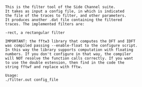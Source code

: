     This is the filter tool of the Side Channel suite.
    It takes as input a config file, in which is indicated
    the file of the traces to filter, and other parameters.
    It produces another .dat file containing the filtered
    traces. The implemented filters are:
    
    -rect, a rectangular filter
    
    IMPORTANT: the fftw3 library that computes the DFT and IDFT
    was compiled passing --enable-float to the configure script.
    In this way the library supports computation with floating
    numbers. If you don't configure in that way, the compiler
    will NOT resolve the function calls correctly. If you want
    to use the double estension, then find in the code the 
    string fftwf and replace with fftw.
    
    Usage:
    ./filter.out config_file
